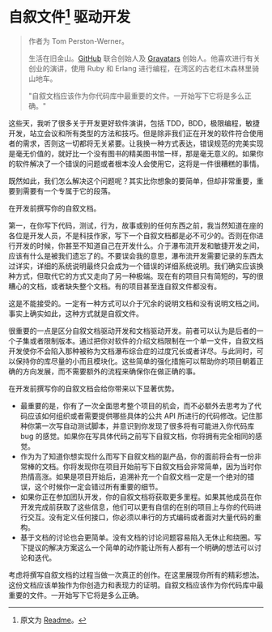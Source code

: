 # 自叙文件[^1] 驱动开发

> 作者为 Tom Perston-Werner。
>
> 生活在旧金山。[GitHub](https://github.com/) 联合创始人及 [Gravatars](https://en.gravatar.com/) 创始人。他喜欢进行有关创业的演讲，使用 Ruby 和 Erlang 进行编程，在湾区的古老红木森林里骑山地车。
>
> "自叙文档应该作为你代码库中最重要的文件。一开始写下它将是多么正确。"

这些天，我听了很多关于开发更好软件演讲，包括 TDD，BDD，极限编程，敏捷开发，站立会议和所有类型的方法和技巧。但是除非我们正在开发的软件符合使用者的需求，否则这一切都将无关紧要。让我换一种方式表达，错误规范的完美实现是毫无价值的，就好比一个没有图书的精美图书馆一样，那是毫无意义的。如果你的软件解决了一个错误的问题或者根本没人会使用它，这将是一件很糟糕的事情。

既然如此，我们怎么解决这个问题呢？其实比你想象的要简单，但却非常重要，重要到需要有一个专属于它的段落。

在开发前撰写你的自叙文档。

第一，在你写下代码，测试，行为，故事或别的任何东西之前，我当然知道在座的各位是开发人员，不是科技作家，写下一个自叙文档都是必不可少的。否则在你进行开发的时候，你甚至不知道自己在开发什么。介于瀑布流开发和敏捷开发之间，应该有什么是被我们遗忘了的。不要误会我的意思，瀑布流开发需要记录的东西太过详实，详细的系统说明最终只会成为一个错误的详细系统说明。我们确实应该换种方式，但取代它的方式又走向了另一种极端。现在有的项目只有简短的，写的很糟心的文档，或者缺失整个文档。有的项目甚至连自叙文件都没有。

这是不能接受的。一定有一种方式可以介于冗余的说明文档和没有说明文档之间。事实上确实如此，这种方式就是自叙文件。

很重要的一点是区分自叙文档驱动开发和文档驱动开发。前者可以认为是后者的一个子集或者限制版本。通过把你对软件的介绍文档限制在一个单一文件，自叙文档开发使你不会陷入那种被称为文档瀑布综合症的过度冗长或者详尽。与此同时，可以保持你的库尽量的小而且模块化。这些简单的强化措施可以帮助你的项目朝着正确的方向发展，而不需要额外的流程来确保你在做正确的事。

在开发前撰写你的自叙文档会给你带来以下显著优势。

- 最重要的是，你有了一次全面思考整个项目的机会，而不必额外去思考为了代码应该如何组织或者需要提供哪些具体的公共 API 所进行的代码修改。记住那种你第一次写自动测试脚本，并意识到你发现了很多将有可能进入你代码库 bug 的感觉。如果你在写具体代码之前写下自叙文档，你将拥有完全相同的感觉。
- 作为为了知道你想实现什么而写下自叙文档的副产品，你的面前将会有一份非常棒的文档。你将发现你在项目开始前写下自叙文档会非常简单，因为当时你热情高涨。如果是项目开始后，追溯补充一个自叙文档一定是一个绝对的错误，这个时候你一定会错过所有重要的细节。
- 如果你正在参加团队开发，你的自叙文档将获取更多里程。如果其他成员在你开发完成前获取了这些信息，他们可以更有自信的在别的项目上与你的代码进行交互。没有定义任何接口，你必须以串行的方式编码或者面对大量代码的重构。
- 基于文档的讨论也会更简单。没有文档的讨论问题容易陷入无休止和绕圈。写下提议的解决方案这么一个简单的动作能让所有人都有一个明确的想法可以讨论和迭代。

考虑将撰写自叙文档的过程当做一次真正的创作。在这里展现你所有的精彩想法。这份文档应该单独作为你创造力和表现力的证明。自叙文档应该作为你代码库中最重要的文件。一开始写下它将是多么正确。

[^1]: 原文为 [Readme](https://zh.wikipedia.org/wiki/Readme)。